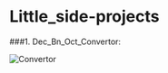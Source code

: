 # Little_side-projects
###1. Dec_Bn_Oct_Convertor:

![Convertor](https://user-images.githubusercontent.com/52767117/131936106-63f4b521-8361-4b9b-b09c-704495b06450.GIF)
